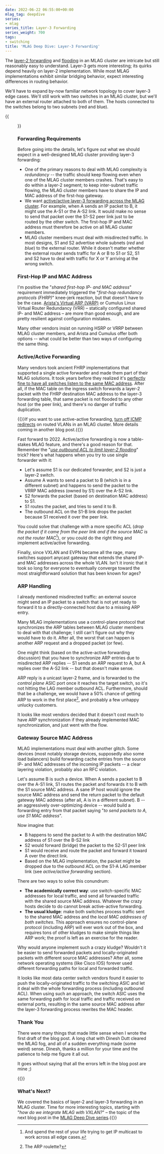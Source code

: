 ```yaml
---
date: 2022-06-22 06:55:00+00:00
mlag_tag: deepdive
series:
- mlag
series_title: Layer-3 Forwarding
series_weight: 700
tags:
- switching
title: 'MLAG Deep Dive: Layer-3 Forwarding'
---
```

The [layer-2 forwarding](/2022/06/mlag-deep-dive-mac-learning.html) and [flooding](/2022/06/mlag-deep-dive-flooding.html) in an MLAG cluster are intricate but still reasonably easy to understand. Layer-3 gets more interesting; its quirks depend heavily on layer-2 implementation. While most MLAG implementations exhibit similar bridging behavior, expect interesting differences in routing behavior.

We'll have to expand by-now familiar network topology to cover layer-3 edge cases. We'll still work with two switches in an MLAG cluster, but we'll have an external router attached to both of them. The hosts connected to the switches belong to two subnets (red and blue).
<!--more-->
{{<figure src="/2022/06/MLAG-L3-topology.jpg" caption="Layer-3 MLAG topology">}}

### Forwarding Requirements

Before going into the details, let's figure out what we should expect in a well-designed MLAG cluster providing layer-3 forwarding:

* One of the primary reasons to deal with MLAG complexity is _redundancy_ -- the traffic should keep flowing even when one of the MLAG cluster members crashes. That's easy to do within a layer-2 segment; to keep inter-subnet traffic flowing, the MLAG cluster members have to share the IP and MAC address of the first-hop gateway.
* We want [active/active layer-3 forwarding across the MLAG cluster](https://blog.ipspace.net/2012/05/does-optimal-l3-forwarding-matter-in.html). For example, when A sends an IP packet to B, it might use the A-S1 or the A-S2 link. It would make no sense to send that packet over the S1-S2 peer link just to be routed by the other switch. The first-hop IP and MAC address must therefore be active on all MLAG cluster members.
* MLAG cluster members must deal with misdirected traffic. In most designs, S1 and S2 advertise whole subnets (_red_ and _blue_) to the external router. While it doesn't matter whether the external router sends traffic for A or B to S1 or S2, S1 and S2 have to deal with traffic for X or Y arriving at the wrong switch.

### First-Hop IP and MAC Address

I'm positive the "_shared first-hop IP- and MAC address_" requirement immediately triggered the "_first-hop redundancy protocols (FHRP)_" knee-jerk reaction, but that doesn't have to be the case. [Arista's Virtual ARP (VARP)](https://blog.ipspace.net/2013/06/arista-eos-virtual-arp-varp-behind.html) or Cumulus Linux Virtual Router Redundancy (VRR) – statically configured shared IP- and MAC address – are more than good enough, and are pretty resilient against configuration mistakes.

Many other vendors insist on running HSRP or VRRP between MLAG cluster members, and Arista and Cumulus offer both options -- what could be better than two ways of configuring the same thing.

### Active/Active Forwarding

Many vendors took ancient FHRP implementations that supported a single active forwarder and made them part of their MLAG solutions. It took years before they realized it's [perfectly fine to have all switches listen to the same MAC address](https://blog.ipspace.net/2013/05/optimal-l3-forwarding-with-varp-and.html). After all, if the MAC table on the ingress switch forwards a layer-2 packet with the FHRP destination MAC address to the layer-3 forwarding table, that same packet is not flooded to any other host (or the peer link), and there's no danger of traffic duplication.

{{<note warn>}}If you want to use active-active forwarding, [turn off ICMP redirects](https://blog.ipspace.net/2022/02/nexus-icmp-redirects.html) on routed VLANs in an MLAG cluster. More details coming in another blog post.{{</note>}}

Fast forward to 2022. Active/active forwarding is now a table-stakes MLAG feature, and there's a good reason for that. Remember the "_[use outbound ACL to limit layer-2 flooding](/2022/06/mlag-deep-dive-flooding.html)_" trick? Here's what happens when you try to use single forwarder with it:

* Let's assume S1 is our dedicated forwarder, and S2 is just a layer-2 switch.
* Assume A wants to send a packet to B (which is in a different subnet) and happens to send the packet to the VRRP MAC address (owned by S1) over the A-S2 link.
* S2 forwards the packet (based on destination MAC address) to S1.
* S1 routes the packet, and tries to send it to B.
* The outbound ACL on the S1-B link drops the packet because S1 received it over the peer link.

You could solve that challenge with a more specific ACL (_drop the packet if it came from the peer link and if the source MAC is not the router MAC_[^IPMC]), or you could do the right thing and implement active/active forwarding.

[^IPMC]: And spend the rest of your life trying to get IP multicast to work across all edge cases.

Finally, since VXLAN and EVPN became all the rage, many switches support anycast gateway that extends the shared IP- and MAC addresses across the whole VLAN. Isn't it ironic that it took so long for everyone to eventually converge toward the most straightforward solution that has been known for ages?

### ARP Handling

I already mentioned misdirected traffic: an external source might send an IP packet to a switch that is not yet ready to forward it to a directly-connected host due to a missing ARP entry. 

Many MLAG implementations use a control-plane protocol that synchronizes the ARP tables between MLAG cluster members to deal with that challenge; I still can't figure out why they would have to do it. After all, the worst that can happen is another ARP request and a dropped packet (or few).

One might think (based on the active-active forwarding discussion) that you have to synchronize ARP entries due to misdirected ARP replies -- S1 sends an ARP request to A, but A replies over the A-S2 link -- but that doesn't make sense.

ARP reply is a unicast layer-2 frame, and is forwarded to the _control plane_ ASIC port once it reaches the target switch, so it's not hitting the LAG member outbound ACL. Furthermore, should that be a challenge, we would have a 50% chance of getting ARP to work in the first place[^ARPR], and probably a few unhappy unlucky customers.

[^ARPR]: The ARP roulette?

It looks like most vendors decided that it doesn't cost much to have ARP synchronization if they already implemented MAC synchronization, and just went with the flow.

### Gateway Source MAC Address

MLAG implementations must deal with another glitch. Some devices (most notably storage devices, supposedly also some load balancers) build forwarding cache entries from the source IP- and MAC addresses of the incoming IP packets -- a clear layering violation, probably also an RFC violation.

Let's assume B is such a device. When A sends a packet to B over the A-S1 link, S1 routes the packet and forwards it to B with the S1 source MAC address. A sane IP host would ignore the source MAC address and send the return packet to the default gateway MAC address (after all, A is in a different subnet). B -- an aggressively over-optimizing device -- would build a forwarding entry from that packet saying "*to send packets to A, use S1 MAC address*".

Now imagine that:

* B happens to send the packet to A with the destination MAC address of S1 over the B-S2 link
* S2 would forward (bridge) the packet to the S2-S1 peer link
* S1 would receive and route the packet and forward it toward A over the direct link.
* Based on the MLAG implementation, the packet might be dropped due to the outbound ACL on the S1-A LAG member link (see *active/active forwarding* section).

There are two ways to solve this conundrum:

* **The academically correct way**: use switch-specific MAC addresses for local traffic, and send all forwarded traffic with the shared source MAC address. Whatever the crazy hosts decide to do cannot break active-active forwarding.
* **The usual kludge**: make both switches process traffic sent to the shared MAC address and the *local MAC addresses of both switches*. This approach ensures no control-plane protocol (including ARP) will ever work out of the box, and requires tons of other kludges to make simple things like ARP work; the proof is left as an exercise for the reader.

Why would anyone implement such a crazy kludge? Wouldn't it be easier to send forwarded packets and locally-originated packets with different source MAC addresses? After all, some network operating systems (like Cisco IOS) forever used different forwarding paths for local and forwarded traffic.

It looks like most data center switch vendors found it easier to push the locally-originated traffic to the switching ASIC and let it deal with the whole forwarding process (including outbound ACL). When using such an approach, the switch ASIC uses the same forwarding path for local traffic and traffic received on external ports, resulting in the same source MAC address after the layer-3 forwarding process rewrites the MAC header.

### Thank You

There were many things that made little sense when I wrote the first draft of the blog post. A long chat with Dinesh Dutt cleared the MLAG fog, and all of a sudden everything made (some weird) sense. Dinesh, thanks a million for your time and the patience to help me figure it all out.

It goes without saying that all the errors left in the blog post are mine ;)

{{<next-in-series page="/posts/2022/09/mlag-deep-dive-vxlan-fabric.md">}}
### What's Next?

We covered the basics of layer-2 and layer-3 forwarding in an MLAG cluster. Time for more interesting topics, starting with "_how do we integrate MLAG with VXLAN?_" – the topic of the next blog post in the [MLAG Deep Dive series](/series/mlag.html#technology-deep-dive).{{</next-in-series>}}
